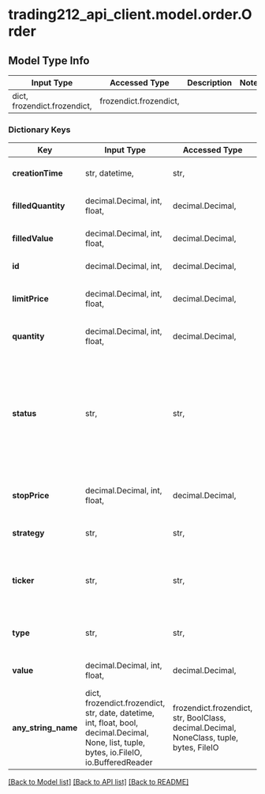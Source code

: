 # trading212_api_client.model.order.Order

## Model Type Info
Input Type | Accessed Type | Description | Notes
------------ | ------------- | ------------- | -------------
dict, frozendict.frozendict,  | frozendict.frozendict,  |  | 

### Dictionary Keys
Key | Input Type | Accessed Type | Description | Notes
------------ | ------------- | ------------- | ------------- | -------------
**creationTime** | str, datetime,  | str,  |  | [optional] value must conform to RFC-3339 date-time
**filledQuantity** | decimal.Decimal, int, float,  | decimal.Decimal,  | Applicable to quantity orders | [optional] 
**filledValue** | decimal.Decimal, int, float,  | decimal.Decimal,  | Applicable to value orders | [optional] 
**id** | decimal.Decimal, int,  | decimal.Decimal,  |  | [optional] value must be a 64 bit integer
**limitPrice** | decimal.Decimal, int, float,  | decimal.Decimal,  | Applicable to LIMIT and STOP_LIMIT orders | [optional] 
**quantity** | decimal.Decimal, int, float,  | decimal.Decimal,  | Applicable to quantity orders | [optional] 
**status** | str,  | str,  |  | [optional] must be one of ["LOCAL", "UNCONFIRMED", "CONFIRMED", "NEW", "CANCELLING", "CANCELLED", "PARTIALLY_FILLED", "FILLED", "REJECTED", "REPLACING", "REPLACED", ] 
**stopPrice** | decimal.Decimal, int, float,  | decimal.Decimal,  | Applicable to STOP and STOP_LIMIT orders | [optional] 
**strategy** | str,  | str,  |  | [optional] must be one of ["QUANTITY", "VALUE", ] 
**ticker** | str,  | str,  | Unique instrument identifier. Get from the /instruments endpoint | [optional] 
**type** | str,  | str,  |  | [optional] must be one of ["LIMIT", "STOP", "MARKET", "STOP_LIMIT", ] 
**value** | decimal.Decimal, int, float,  | decimal.Decimal,  | Applicable to value orders | [optional] 
**any_string_name** | dict, frozendict.frozendict, str, date, datetime, int, float, bool, decimal.Decimal, None, list, tuple, bytes, io.FileIO, io.BufferedReader | frozendict.frozendict, str, BoolClass, decimal.Decimal, NoneClass, tuple, bytes, FileIO | any string name can be used but the value must be the correct type | [optional]

[[Back to Model list]](../../README.md#documentation-for-models) [[Back to API list]](../../README.md#documentation-for-api-endpoints) [[Back to README]](../../README.md)

